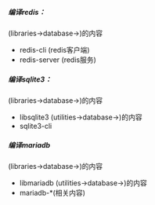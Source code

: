 <!--
 * @Author: 程英明
 * @Date: 2022-04-06 11:14:36
 * @LastEditTime: 2022-04-13 11:38:08
 * @LastEditors: 程英明
 * @Description: 
 * @FilePath: \doc-man\docs\os\openwrt\libraries.md
 * QQ:504875043@qq.com
-->
##### 编译redis：
(libraries->database->)的内容
- redis-cli (redis客户端)
- redis-server (redis服务)
##### 编译sqlite3：
(libraries->database->)的内容
- libsqlite3
(utilities->database->)的内容
- sqlite3-cli
##### 编译mariadb
(libraries->database->)的内容
- libmariadb
(utilities->database->)的内容
- mariadb-*(相关内容)
